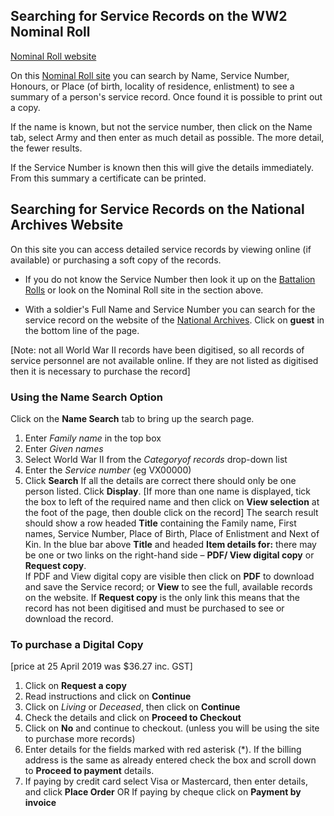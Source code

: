 


## Searching for Service Records on the WW2 Nominal Roll


[Nominal Roll website](http://www.ww2roll.gov.au/)

On this [Nominal Roll site](http://www.ww2roll.gov.au/) you can search by Name, Service Number, Honours, or Place (of birth, locality of residence, enlistment) to see a summary of a person's service record. Once found it is possible to print out a copy.

If the name is known, but not the service number, then click on the Name tab, select Army and then enter as much detail as possible. The more detail, the fewer results.

If the Service Number is known then this will give the details immediately. From this summary a certificate can be printed.
 
## Searching for Service Records on the National Archives Website

On this site you can access detailed service records by viewing online (if available) or purchasing a soft copy of the records.
  * If you do not know the Service Number then look it up on the [Battalion Rolls](rolls/index.html) or look on the Nominal Roll site in the section above.

  * With a soldier's Full Name and Service Number you can search for the service record on the website of the [National Archives](http://recordsearch.naa.gov.au/SearchNRetrieve/Interface/SearchScreens/BasicSearch.aspx). Click on **guest** in the bottom line of the page.

[Note: not all World War II records have been digitised, so all records of service personnel are not available online. If they are not listed as digitised then it is necessary to purchase the record]

### Using the **Name Search** Option

  Click on the **Name Search** tab to bring up the search page.
  1. Enter *Family name* in the top box
  2. Enter *Given names*
  3. Select World War II from the *Categoryof records* drop-down list 
  4. Enter the *Service number* (eg VX00000)
  5. Click **Search**
If all the details are correct there should only be one person listed. Click **Display**. 
     [If more than one name is displayed, tick the box to left of the required name and then click on **View selection** at the foot of the page, then double click on the record]
The search result should show a row headed **Title** containing the Family name, First names, Service Number, Place of Birth, Place of Enlistment and Next of Kin.
In the blue bar above **Title** and headed **Item details for:** there may be one or two links on the right-hand side – **PDF/ View digital copy** or **Request copy**.  
If PDF and View digital copy are visible then click on **PDF** to download and save the Service record; or **View** to see the full, available records on the website.
If **Request copy** is the only link this means that the record has not been digitised and must be purchased to see or download the record. 
### To purchase a Digital Copy 
[price at 25 April 2019 was $36.27 inc. GST]
1.	Click on **Request a copy**
2.	Read instructions and click on **Continue**
3.	Click on *Living* or *Deceased*, then click on **Continue**
4.	Check the details and click on **Proceed to Checkout**
5.	Click on **No** and continue to checkout. (unless you will be using the site to purchase more records)
6.	Enter details for the fields marked with red asterisk (*). If the billing address is the same as already entered check the box and scroll down to **Proceed to payment** details.
7.	If paying by credit card select Visa or Mastercard, then enter details, and click **Place Order**
OR
If paying by cheque click on **Payment by invoice**



